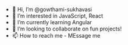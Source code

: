 - 👋 Hi, I’m @gowthami-sukhavasi
- 👀 I’m interested in JavaScript, React
- 🌱 I’m currently learning Angular
- 💞️ I’m looking to collaborate on fun projects!
- 📫 How to reach me - MEssage me

<!---
gowthami-sukhavasi/gowthami-sukhavasi is a ✨ special ✨ repository because its `README.md` (this file) appears on your GitHub profile.
You can click the Preview link to take a look at your changes.
--->
